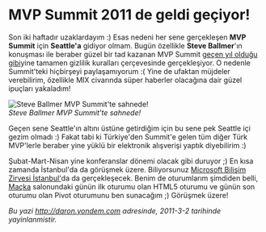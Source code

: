 # MVP Summit 2011 de geldi geçiyor! 

Son iki haftadır uzaklardayım :) Esas nedeni her sene gerçekleşen **MVP
Summit** için **Seattle'a** gidiyor olmam. Bugün özellikle **Steve
Ballmer**'ın konuşması ile beraber güzel bir tad kazanan MVP Summit
[geçen yıl olduğu
gibi](http://daron.yondem.com/tr/post/163d19f1-d417-42fd-9017-8d4130e129a2)yine
tamamen gizlilik kuralları çerçevesinde gerçekleşiyor. O nedenle
Summit'teki hiçbirşeyi paylaşamıyorum :( Yine de ufaktan müjdeler
verebilirim, özellikle MIX civarında süper haberler olacağına dair güzel
ipuçları yakaladım!

![Steve Ballmer MVP Summit'te
sahnede!](media/MVP_Summit_2011_de_geldi_geciyor/01032011_1.jpg)\
*Steve Ballmer MVP Summit'te sahnede!*

Geçen sene Seattle'ın altını üstüne getirdiğim için bu sene pek Seattle
içi gezim olmadı :) Fakat tabi ki Türkiye'den Summit'e gelen tüm diğer
Türk MVP'lerle beraber yine yüklü bir elektronik alışverişi yaptık
diyebilirim :)

Şubat-Mart-Nisan yine konferanslar dönemi olacak gibi duruyor ;) En kısa
zamanda İstanbul'da da görüşmek üzere. Biliyorsunuz [Microsoft Bilişim
Zirvesi
İstanbul'](http://www.microsoft.com/turkiye/cloud/localevents.aspx)da da
gerçekleşecek. Benim de oturumlarım şimdiden belli,
[Maçka](http://www.microsoft.com/turkiye/cloud/images/bulut_program.jpg)
salonundaki günün ilk oturumu olan HTML5 oturumu ve günün son oturumu
olan Pivot oturumunu ben sunacağım ;) Görüşmek üzere!


*Bu yazi http://daron.yondem.com adresinde, 2011-3-2 tarihinde yayinlanmistir.*